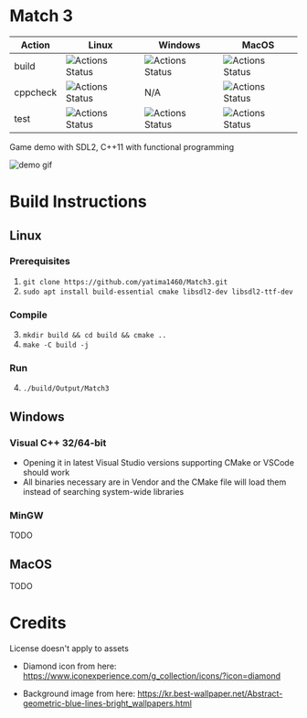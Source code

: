 # Match 3

|Action|Linux|Windows|MacOS|
|-------|-----|-------|-----|
| build | ![Actions Status](https://github.com/yatima1460/Match3/workflows/Match3_Linux/badge.svg) | ![Actions Status](https://github.com/yatima1460/Match3/workflows/Match3_Windows/badge.svg) | ![Actions Status](https://github.com/yatima1460/Match3/workflows/Match3_MacOS/badge.svg)
| cppcheck | ![Actions Status](https://github.com/yatima1460/Match3/workflows/Match3_Linux_cppcheck/badge.svg)| N/A | ![Actions Status](https://github.com/yatima1460/Match3/workflows/Match3_MacOS_cppcheck/badge.svg)
| test | ![Actions Status](https://github.com/yatima1460/Match3/workflows/Match3_Test_Linux/badge.svg) |![Actions Status](https://github.com/yatima1460/Match3/workflows/Match3_Test_Windows/badge.svg) | ![Actions Status](https://github.com/yatima1460/Match3/workflows/Match3_Test_MacOS/badge.svg)|

Game demo with SDL2, C++11 with functional programming

![demo gif](docs/demo.gif)

# Build Instructions

## Linux

### Prerequisites
1. `git clone https://github.com/yatima1460/Match3.git`
2. `sudo apt install build-essential cmake libsdl2-dev libsdl2-ttf-dev`

### Compile
3. `mkdir build && cd build && cmake ..`
4. `make -C build -j`

### Run 
4. `./build/Output/Match3`

## Windows

### Visual C++ 32/64-bit
- Opening it in latest Visual Studio versions supporting CMake or VSCode should work
- All binaries necessary are in Vendor and the CMake file will load them instead of searching system-wide libraries

### MinGW 
TODO

## MacOS
TODO


# Credits

License doesn't apply to assets

- Diamond icon from here:
https://www.iconexperience.com/g_collection/icons/?icon=diamond

- Background image from here:
    https://kr.best-wallpaper.net/Abstract-geometric-blue-lines-bright_wallpapers.html
